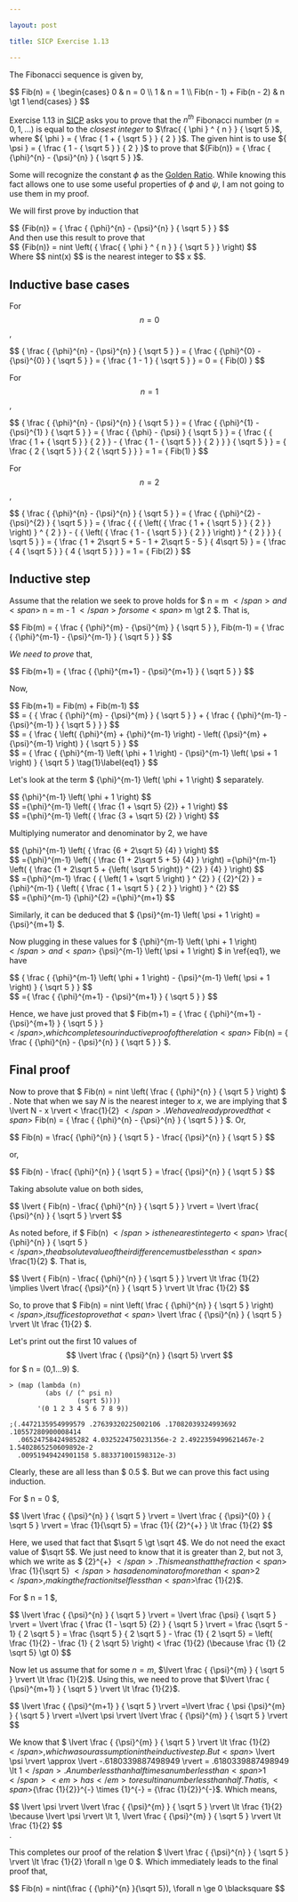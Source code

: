 ```yaml
---

layout: post

title: SICP Exercise 1.13

---
```


The Fibonacci sequence is given by,

<div>
$$
Fib(n) = {
   \begin{cases}
    0 & n = 0 \\
    1 & n = 1 \\
    Fib(n - 1) + Fib(n - 2) & n \gt 1
   \end{cases}
}
$$
</div>

Exercise 1.13 in [SICP][1] asks you to prove that the <span>$n^{th}$</span> Fibonacci number
<span>$(n = 0, 1,...)$</span> is equal to the <em>closest integer</em> to
<span>$\frac{ { \phi } ^ { n } } { \sqrt 5 }$</span>, where <span>${ \phi } = { \frac { 1 + { \sqrt 5 } } { 2 } }$</span>.
The given hint is to use <span>${ \psi } = { \frac { 1 - { \sqrt 5 } } { 2 } }$</span> to
prove that <span>${Fib(n)} = { \frac { {\phi}^{n} - {\psi}^{n} } { \sqrt 5 } }$</span>.

Some will recognize the constant <span>$\phi$</span> as the [Golden Ratio][2].
While knowing this fact allows one to use some useful properties of
<span>$\phi$</span> and <span>$\psi$</span>, I am not going to use them in my
proof.

We will first prove by induction that 
<div>
$$
{Fib(n)} = { \frac { {\phi}^{n} - {\psi}^{n} } { \sqrt 5 } }
$$
</div>
And then use this result to prove that
<div>
$$
{Fib(n)} = nint \left( { \frac{ { \phi } ^ { n } } { \sqrt 5 } } \right)
$$
</div>
Where <span>$$ nint(x) $$</span> is the nearest integer to <span>$$
x $$</span>.


Inductive base cases
---------------------
For <span> $$ n = 0 $$ </span>,
<div>
$$
{ \frac { {\phi}^{n} - {\psi}^{n} } { \sqrt 5 } }
 = { \frac { {\phi}^{0} - {\psi}^{0} } { \sqrt 5 } } = { \frac { 1 - 1 } { \sqrt 5 } } = 0 = { Fib(0) }
$$
</div>

For <span> $$ n = 1 $$ </span>,
<div>
$$
{ \frac { {\phi}^{n} - {\psi}^{n} } { \sqrt 5 } }
 = { \frac { {\phi}^{1} - {\psi}^{1} } { \sqrt 5 } }
 = { \frac { {\phi} - {\psi} } { \sqrt 5 } }
 = { \frac { { \frac { 1 + { \sqrt 5 } } { 2 } } - { \frac { 1 - { \sqrt 5 } } { 2 } } } { \sqrt 5 } }
 = { \frac { 2 { \sqrt 5 } } { 2 { \sqrt 5 } } }
 = 1 = { Fib(1) }
$$
</div>

For <span> $$ n = 2 $$ </span>,
<div>
$$
{ \frac { {\phi}^{n} - {\psi}^{n} } { \sqrt 5 } }
 = { \frac { {\phi}^{2} - {\psi}^{2} } { \sqrt 5 } }
 = { \frac { { { \left( { \frac { 1 + { \sqrt 5 } } { 2 } } \right) } ^ { 2 } } - 
             { { \left( { \frac { 1 - { \sqrt 5 } } { 2 } } \right) } ^ { 2 } } } { \sqrt 5 } }
 = { \frac { 1 + 2\sqrt 5 + 5 - 1 + 2\sqrt 5 - 5 } { 4\sqrt 5} } 
 = { \frac { 4 { \sqrt 5 } } { 4 { \sqrt 5 } } }
 = 1 = { Fib(2) }
$$
</div>

Inductive step
----------------
Assume that the relation we seek to prove holds for <span>$ n = m $</span>
and <span>$ n = m - 1 $</span> for some <span>$ m \gt 2 $</span>. That is,

<div>
$$
Fib(m) = { \frac { {\phi}^{m} - {\psi}^{m} } { \sqrt 5 } },
Fib(m-1) = { \frac { {\phi}^{m-1} - {\psi}^{m-1} } { \sqrt 5 } }
$$
</div>

<em>We need to prove</em> that,
<div>
$$
Fib(m+1) = { \frac { {\phi}^{m+1} - {\psi}^{m+1} } { \sqrt 5 } }
$$
</div>

Now,

<div>
$$
Fib(m+1) = Fib(m) + Fib(m-1)
$$
</div>
<div>
$$
= { { \frac { {\phi}^{m} - {\psi}^{m} } { \sqrt 5 } } + { \frac { {\phi}^{m-1} - {\psi}^{m-1} } { \sqrt 5 } } }
$$
</div>
<div>
$$
= { \frac { \left( {\phi}^{m} + {\phi}^{m-1} \right) - \left( {\psi}^{m} + {\psi}^{m-1} \right) } { \sqrt 5 } }
$$
</div>
<div>
$$
= { \frac { {\phi}^{m-1} \left( \phi + 1 \right) - {\psi}^{m-1} \left( \psi + 1 \right) } { \sqrt 5 }  \tag{1}\label{eq1} }
$$
</div>

Let's look at the term <span>$ {\phi}^{m-1} \left( \phi + 1 \right) $</span> separately.
<div>
$$
{\phi}^{m-1} \left( \phi + 1 \right)
$$
</div>
<div>
$$
={\phi}^{m-1} \left( { \frac {1 + \sqrt 5} {2}} + 1 \right)
$$
</div>
<div>
$$
={\phi}^{m-1} \left( { \frac {3 + \sqrt 5} {2} } \right)
$$
</div>

Multiplying numerator and denominator by <span>$2$</span>, we have

<div>
$$
{\phi}^{m-1} \left( { \frac {6 + 2\sqrt 5} {4} } \right)
$$
</div>

<div>
$$
={\phi}^{m-1} \left( { \frac {1 + 2\sqrt 5 + 5} {4} } \right)
={\phi}^{m-1} \left( { \frac {1 + 2\sqrt 5 + {\left( \sqrt 5 \right)} ^ {2} } {4} } \right)
$$
</div>

<div>
$$
={\phi}^{m-1} \frac { { \left( 1 + \sqrt 5 \right) } ^ {2} } { {2}^{2} }
={\phi}^{m-1} { \left( { \frac { 1 + \sqrt 5 } { 2 } } \right) } ^ {2}
$$
</div>

<div>
$$
={\phi}^{m-1} {\phi}^{2}
={\phi}^{m+1}
$$
</div>

Similarly, it can be deduced that <span>$ {\psi}^{m-1} \left( \psi + 1 \right) = {\psi}^{m+1} $</span>.

Now plugging in these values for <span>$ {\phi}^{m-1} \left( \phi + 1 \right) $</span> and <span>$ {\psi}^{m-1} \left( \psi + 1 \right) $</span>  in \ref{eq1}, we have

<div>
$$
{ \frac { {\phi}^{m-1} \left( \phi + 1 \right) - {\psi}^{m-1} \left( \psi + 1 \right) } { \sqrt 5 } }
$$
</div>

<div>
$$
={ \frac { {\phi}^{m+1} - {\psi}^{m+1} } { \sqrt 5 } }
$$
</div>

Hence, we have just proved that <span>$ Fib(m+1) = { \frac { {\phi}^{m+1} - {\psi}^{m+1} } { \sqrt 5 } } $</span>, which
completes our inductive proof of the relation <span>$ Fib(n) = { \frac { {\phi}^{n} - {\psi}^{n} } { \sqrt 5 } } $</span>.

Final proof
------------

Now to prove that <span>$ Fib(n) = nint \left( \frac { {\phi}^{n} } { \sqrt 5 } \right) $ </span>.
Note that when we say <span>$N$</span> is the nearest integer to <span>$x$</span>,
we are implying that <span>$ \lvert N - x \rvert < \frac{1}{2} $</span>. We
have already proved that <span>$ Fib(n) = { \frac { {\phi}^{n} - {\psi}^{n} } { \sqrt 5 } } $</span>. Or,

<div>
$$
Fib(n) = \frac{ {\phi}^{n} } { \sqrt 5 } - \frac{ {\psi}^{n} } { \sqrt 5 }
$$
</div>

or, 

<div>
$$
Fib(n) - \frac{ {\phi}^{n} } { \sqrt 5 } = \frac{ {\psi}^{n} } { \sqrt 5 }
$$
</div>

Taking absolute value on both sides,

<div>
$$
\lvert { Fib(n) - \frac{ {\phi}^{n} } { \sqrt 5 } } \rvert = \lvert \frac{ {\psi}^{n} } { \sqrt 5 } \rvert
$$
</div>

As noted before, if <span>$ Fib(n) $</span> is the nearest integer to
<span>$ \frac{ {\phi}^{n} } { \sqrt 5 } $</span>, the absolute value of their
difference must be less than <span>$ \frac{1}{2} $</span>. That is,

<div>
$$
\lvert { Fib(n) - \frac{ {\phi}^{n} } { \sqrt 5 } } \rvert \lt \frac {1}{2} \implies \lvert \frac{ {\psi}^{n} } { \sqrt 5 } \rvert \lt \frac {1}{2}
$$
</div>

So, to prove that <span>$ Fib(n) = nint \left( \frac { {\phi}^{n} } { \sqrt 5 } \right) $</span>, it suffices to prove that
<span>$ \lvert \frac { {\psi}^{n} } { \sqrt 5 } \rvert \lt \frac {1}{2} $</span>.

Let's print out the first 10 values of <span>$$ \lvert \frac { {\psi}^{n} } {\sqrt 5} \rvert $$</span> for
<span>$ n = (0,1...9) $</span>.


    > (map (lambda (n)
             (abs (/ (^ psi n)
                     (sqrt 5))))
           '(0 1 2 3 4 5 6 7 8 9))

    ;(.4472135954999579 .27639320225002106 .17082039324993692 .10557280900008414
      .06524758424985282 4.0325224750231356e-2 2.4922359499621467e-2 1.5402865250609892e-2
      .00951949424901158 5.883371001598312e-3)


Clearly, these are all less than <span>$ 0.5 $</span>. But we can prove this
fact using induction.

For <span>$ n = 0 $</span>, 

<div>
$$
\lvert \frac { {\psi}^{n} } { \sqrt 5 } \rvert 
= \lvert \frac { {\psi}^{0} } { \sqrt 5 } \rvert
= \frac {1}{\sqrt 5}  = \frac {1}{ {2}^{+} } \lt \frac {1}{2} 
$$
</div>

Here, we used that fact that <span>$\sqrt 5 \gt \sqrt 4$</span>. We do not need
the exact value of <span>$\sqrt 5$</span>. We just need to know that it is
greater than 2, but not 3, which we write as <span>$ {2}^{+} $</span>. This means that the
fraction <span>$ \frac {1}{\sqrt 5} $</span> has a denominator of more than
<span>$2$</span>, making the fraction itself less than <span>$\frac {1}{2}$</span>.

For <span>$ n = 1 $</span>,

<div>
$$
\lvert \frac { {\psi}^{n} } { \sqrt 5 } \rvert 
= \lvert \frac {\psi} { \sqrt 5 } \rvert
= \lvert \frac { \frac {1 - \sqrt 5} {2} } { \sqrt 5 } \rvert
= \frac {\sqrt 5 - 1} { 2 \sqrt 5 }
= \frac {\sqrt 5 } { 2 \sqrt 5 } - \frac {1} { 2 \sqrt 5}
= \left( \frac {1}{2} - \frac {1} { 2 \sqrt 5} \right) < \frac {1}{2} (\because \frac {1} {2 \sqrt 5} \gt 0)
$$
</div>

Now let us assume that for some <span>$n = m$</span>, <span>$\lvert \frac { {\psi}^{m} } { \sqrt 5 } \rvert \lt \frac {1}{2}$</span>.
Using this, we need to prove that <span>$\lvert \frac { {\psi}^{m+1} } { \sqrt 5 } \rvert \lt \frac {1}{2}$</span>.

<div>
$$
\lvert \frac { {\psi}^{m+1} } { \sqrt 5 } \rvert
=\lvert \frac { \psi {\psi}^{m} } { \sqrt 5 } \rvert
=\lvert \psi \rvert \lvert \frac { {\psi}^{m} } { \sqrt 5 } \rvert
$$
</div>

We know that <span>$ \lvert \frac { {\psi}^{m} } { \sqrt 5 } \rvert \lt \frac {1}{2} $</span>, which was
our assumption in the inductive step. But <span>$ \lvert \psi \rvert \approx  \lvert -.6180339887498949 \rvert = .6180339887498949 \lt 1$</span>. A number less than half times a number less than <span>$1$</span> <em>has</em> to result in a number less than half. That is, 
<span>${\frac {1}{2}}^{-} \times {1}^{-} = {\frac {1}{2}}^{-}$</span>. Which
means, 
<div>$$
\lvert \psi \rvert \lvert \frac { {\psi}^{m} } { \sqrt 5 } \rvert \lt \frac {1}{2} \because \lvert \psi \rvert \lt 1, \lvert \frac { {\psi}^{m} } { \sqrt 5 } \rvert \lt \frac {1}{2}
$$</div>.

This completes our proof of the relation <span>$ \lvert \frac { {\psi}^{n} } { \sqrt 5 } \rvert \lt \frac {1}{2} \forall n \ge 0 $</span>. Which immediately leads to the final proof that,
<div>$$
Fib(n) = nint(\frac { {\phi}^{n} }{\sqrt 5}), \forall n \ge 0 \blacksquare
$$</div>











[1]: https://mitpress.mit.edu/sicp/
[2]: http://en.wikipedia.org/wiki/Golden_ratio
